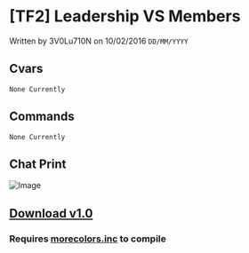 # [TF2] Leadership VS Members
Written by 3V0Lu710N on 10/02/2016 `DD/MM/YYYY`
## Cvars
`None Currently`
## Commands
`None Currently`
## Chat Print
![Image](https://i.imgur.com/DvcNHee.png)
## [Download v1.0](https://github.com/3V0Lu710N/Give-Admin/releases/tag/v1.0)
### Requires [morecolors.inc](https://forums.alliedmods.net/showthread.php?t=185016) to compile
